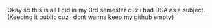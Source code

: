 Okay so this is all I did in my 3rd semester cuz i had DSA as a subject. (Keeping it public cuz i dont wanna keep my github empty) 
